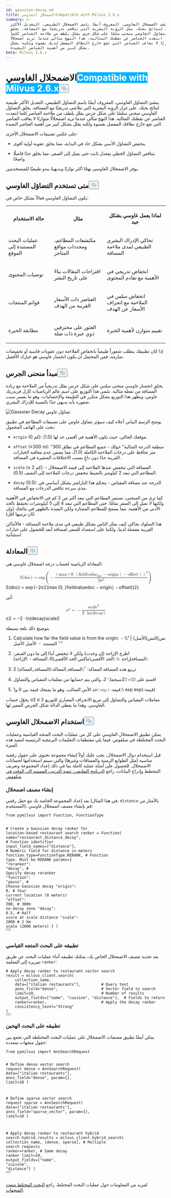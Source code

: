```yaml
---
id: gaussian-decay.md
title: الاضمحلال الغاوسيCompatible with Milvus 2.6.x
summary: >-
  ينشئ الاضمحلال الغاوسي، المعروف أيضًا باسم الاضمحلال الطبيعي، التعديل الأكثر
  طبيعية لنتائج بحثك. مثل الرؤية البشرية التي تتلاشى تدريجيًا مع المسافة، يخلق
  التضاؤل الغاوسي منحنى سلسًا على شكل جرس يقلل بلطف من ملاءمة العناصر كلما
  ابتعدت العناصر عن نقطتك المثالية. هذا النهج مثالي عندما تريد اضمحلالًا
  متوازنًا لا يعاقب العناصر التي تقع خارج النطاق المفضل لديك بقسوة ولكنه يقلل
  بشكل كبير من أهمية العناصر البعيدة.
beta: Milvus 2.6.x
---
```

<h1 id="Gaussian-Decay" class="common-anchor-header">الاضمحلال الغاوسي<span class="beta-tag" style="background-color:rgb(0, 179, 255);color:white" translate="no">Compatible with Milvus 2.6.x</span><button data-href="#Gaussian-Decay" class="anchor-icon" translate="no">
      <svg translate="no"
        aria-hidden="true"
        focusable="false"
        height="20"
        version="1.1"
        viewBox="0 0 16 16"
        width="16"
      >
        <path
          fill="#0092E4"
          fill-rule="evenodd"
          d="M4 9h1v1H4c-1.5 0-3-1.69-3-3.5S2.55 3 4 3h4c1.45 0 3 1.69 3 3.5 0 1.41-.91 2.72-2 3.25V8.59c.58-.45 1-1.27 1-2.09C10 5.22 8.98 4 8 4H4c-.98 0-2 1.22-2 2.5S3 9 4 9zm9-3h-1v1h1c1 0 2 1.22 2 2.5S13.98 12 13 12H9c-.98 0-2-1.22-2-2.5 0-.83.42-1.64 1-2.09V6.25c-1.09.53-2 1.84-2 3.25C6 11.31 7.55 13 9 13h4c1.45 0 3-1.69 3-3.5S14.5 6 13 6z"
        ></path>
      </svg>
    </button></h1><p>ينشئ التضاؤل الغاوسي، المعروف أيضًا باسم التضاؤل الطبيعي، التعديل الأكثر طبيعية لنتائج بحثك. على غرار الرؤية البشرية التي تتلاشى تدريجيًا مع المسافة، يخلق التضاؤل الغاوسي منحنى سلسًا على شكل جرس يقلل بلطف من ملاءمة العناصر كلما ابتعدت العناصر عن نقطتك المثالية. هذا النهج مثالي عندما تريد اضمحلالًا متوازنًا لا يعاقب العناصر التي تقع خارج نطاقك المفضل بقسوة ولكنه يقلل بشكل كبير من أهمية العناصر البعيدة.</p>
<p>على عكس تصنيفات الاضمحلال الأخرى:</p>
<ul>
<li><p>ينخفض التضاؤل الأسي بشكل حاد في البداية، مما يخلق عقوبة أولية أقوى</p></li>
<li><p>يتناقص التضاؤل الخطي بمعدل ثابت حتى يصل إلى الصفر، مما يخلق حدًا فاصلًا واضحًا</p></li>
</ul>
<p>يوفر الاضمحلال الغاوسي نهجًا أكثر توازنًا وبديهيةً يبدو طبيعيًا للمستخدمين.</p>
<h2 id="When-to-use-Gaussian-decay" class="common-anchor-header">متى تستخدم التضاؤل الغاوسي<button data-href="#When-to-use-Gaussian-decay" class="anchor-icon" translate="no">
      <svg translate="no"
        aria-hidden="true"
        focusable="false"
        height="20"
        version="1.1"
        viewBox="0 0 16 16"
        width="16"
      >
        <path
          fill="#0092E4"
          fill-rule="evenodd"
          d="M4 9h1v1H4c-1.5 0-3-1.69-3-3.5S2.55 3 4 3h4c1.45 0 3 1.69 3 3.5 0 1.41-.91 2.72-2 3.25V8.59c.58-.45 1-1.27 1-2.09C10 5.22 8.98 4 8 4H4c-.98 0-2 1.22-2 2.5S3 9 4 9zm9-3h-1v1h1c1 0 2 1.22 2 2.5S13.98 12 13 12H9c-.98 0-2-1.22-2-2.5 0-.83.42-1.64 1-2.09V6.25c-1.09.53-2 1.84-2 3.25C6 11.31 7.55 13 9 13h4c1.45 0 3-1.69 3-3.5S14.5 6 13 6z"
        ></path>
      </svg>
    </button></h2><p>يكون التضاؤل الغاوسي فعالاً بشكل خاص في:</p>
<table>
   <tr>
     <th><p>حالة الاستخدام</p></th>
     <th><p>مثال</p></th>
     <th><p>لماذا يعمل غاوسي بشكل جيد</p></th>
   </tr>
   <tr>
     <td><p>عمليات البحث المستندة إلى الموقع</p></td>
     <td><p>مكتشفات المطاعم، ومحددات مواقع المتاجر</p></td>
     <td><p>تحاكي الإدراك البشري الطبيعي لمدى ملاءمة المسافة</p></td>
   </tr>
   <tr>
     <td><p>توصيات المحتوى</p></td>
     <td><p>اقتراحات المقالات بناءً على تاريخ النشر</p></td>
     <td><p>انخفاض تدريجي في الأهمية مع تقادم المحتوى</p></td>
   </tr>
   <tr>
     <td><p>قوائم المنتجات</p></td>
     <td><p>العناصر ذات الأسعار القريبة من الهدف</p></td>
     <td><p>انخفاض سلس في الملاءمة مع انحراف الأسعار عن الهدف</p></td>
   </tr>
   <tr>
     <td><p>مطابقة الخبرة</p></td>
     <td><p>العثور على محترفين ذوي خبرة ذات صلة</p></td>
     <td><p>تقييم متوازن لأهمية الخبرة</p></td>
   </tr>
</table>
<p>إذا كان تطبيقك يتطلب شعوراً طبيعياً بانخفاض الملاءمة دون عقوبات قاسية أو تخفيضات صارمة، فمن المحتمل أن يكون انحسار غاوسي هو خيارك الأفضل.</p>
<h2 id="Bell-curve-principle" class="common-anchor-header">مبدأ منحنى الجرس<button data-href="#Bell-curve-principle" class="anchor-icon" translate="no">
      <svg translate="no"
        aria-hidden="true"
        focusable="false"
        height="20"
        version="1.1"
        viewBox="0 0 16 16"
        width="16"
      >
        <path
          fill="#0092E4"
          fill-rule="evenodd"
          d="M4 9h1v1H4c-1.5 0-3-1.69-3-3.5S2.55 3 4 3h4c1.45 0 3 1.69 3 3.5 0 1.41-.91 2.72-2 3.25V8.59c.58-.45 1-1.27 1-2.09C10 5.22 8.98 4 8 4H4c-.98 0-2 1.22-2 2.5S3 9 4 9zm9-3h-1v1h1c1 0 2 1.22 2 2.5S13.98 12 13 12H9c-.98 0-2-1.22-2-2.5 0-.83.42-1.64 1-2.09V6.25c-1.09.53-2 1.84-2 3.25C6 11.31 7.55 13 9 13h4c1.45 0 3-1.69 3-3.5S14.5 6 13 6z"
        ></path>
      </svg>
    </button></h2><p>يخلق انحسار غاوسي منحنى سلس على شكل جرس يقلل تدريجياً من الملاءمة مع زيادة المسافة من نقطة مثالية. سُمي هذا التوزيع على اسم عالم الرياضيات كارل فريدريك غاوس، ويظهر هذا التوزيع بشكل متكرر في الطبيعة والإحصائيات، وهو ما يفسر سبب شعوره بأنه بديهي جدًا بالنسبة للإدراك البشري.</p>
<p>
  
   <span class="img-wrapper"> <img translate="no" src="/docs/v2.6.x/assets/gaussian-decay.png" alt="Gaussian Decay" class="doc-image" id="gaussian-decay" />
   </span> <span class="img-wrapper"> <span>تضاؤل غاوس</span> </span></p>
<p>يوضح الرسم البياني أعلاه كيف سيؤثر تضاؤل غاوس على تصنيفات المطاعم في تطبيق بحث على الهاتف المحمول:</p>
<ul>
<li><p><code translate="no">origin</code> (0 كم): موقعك الحالي، حيث تكون الأهمية في أقصى حد لها (1.0).</p></li>
<li><p><code translate="no">offset</code> (±300 m): "منطقة الدرجة المثالية" حولك - جميع المطاعم في نطاق 300 متر تحافظ على درجات الملاءمة الكاملة (1.0)، مما يضمن عدم معاقبة الخيارات القريبة جدًا دون داعٍ بسبب الاختلافات الصغيرة في المسافة.</p></li>
<li><p><code translate="no">scale</code> (± 2 كم): المسافة التي تنخفض عندها الملاءمة إلى قيمة الاضمحلال - المطاعم التي تبعد 2 كيلومتر بالضبط تنخفض درجات الملاءمة إلى النصف (0.5).</p></li>
<li><p><code translate="no">decay</code> (0.5): الدرجة عند مسافة المقياس - يتحكم هذا البارامتر بشكل أساسي في مدى سرعة تناقص الدرجات مع المسافة.</p></li>
</ul>
<p>كما ترى من المنحنى، تستمر المطاعم التي تبعد أكثر من 2 كم في الانخفاض في الأهمية ولكنها لا تصل إلى الصفر تمامًا. حتى المطاعم التي تبعد 4 إلى 5 كيلومترات تحتفظ بالحد الأدنى من الأهمية، مما يسمح للمطاعم الممتازة ولكن البعيدة بالظهور في نتائجك (وإن كان ترتيبها أقل).</p>
<p>هذا السلوك يحاكي كيف يفكر الناس بشكل طبيعي في مدى ملاءمة المسافة - فالأماكن القريبة مفضلة لدينا، ولكننا على استعداد للسفر لمسافة أبعد للحصول على خيارات استثنائية.</p>
<h2 id="Formula" class="common-anchor-header">المعادلة<button data-href="#Formula" class="anchor-icon" translate="no">
      <svg translate="no"
        aria-hidden="true"
        focusable="false"
        height="20"
        version="1.1"
        viewBox="0 0 16 16"
        width="16"
      >
        <path
          fill="#0092E4"
          fill-rule="evenodd"
          d="M4 9h1v1H4c-1.5 0-3-1.69-3-3.5S2.55 3 4 3h4c1.45 0 3 1.69 3 3.5 0 1.41-.91 2.72-2 3.25V8.59c.58-.45 1-1.27 1-2.09C10 5.22 8.98 4 8 4H4c-.98 0-2 1.22-2 2.5S3 9 4 9zm9-3h-1v1h1c1 0 2 1.22 2 2.5S13.98 12 13 12H9c-.98 0-2-1.22-2-2.5 0-.83.42-1.64 1-2.09V6.25c-1.09.53-2 1.84-2 3.25C6 11.31 7.55 13 9 13h4c1.45 0 3-1.69 3-3.5S14.5 6 13 6z"
        ></path>
      </svg>
    </button></h2><p>المعادلة الرياضية لحساب درجة اضمحلال غاوسي هي:</p>
<p><span class="katex-display" translate="no"><span class="katex"><span class="katex-mathml"><math xmlns="http://www.w3.org/1998/Math/MathML" display="block"><semantics><mrow><mi>S</mi><mo stretchy="false">(</mo><mtext>doc</mtext><mo stretchy="false">)</mo><mo>=</mo><mi>exp</mi><mo>⁡</mo><mrow><mo fence="true">(</mo><mo>−</mo><mfrac><msup><mrow><mo fence="true">(</mo><mi>max</mi><mo>⁡</mo><mrow><mo fence="true">(</mo><mn>0</mn><mo separator="true">,</mo><mrow><mo fence="true">∣</mo><msub><mtext>fieldvalue</mtext><mtext>doc</mtext></msub><mo>−</mo><mtext>origin</mtext><mo fence="true">∣</mo></mrow><mo>−</mo><mtext>offset</mtext><mo fence="true">)</mo></mrow><mo fence="true">)</mo></mrow><mn>2</mn></msup><mrow><mn>2</mn><msup><mi>σ</mi><mn>2</mn></msup></mrow></mfrac><mo fence="true">)</mo></mrow></mrow><annotation encoding="application/x-tex">S(\text{doc}) = \exp\left( -\frac{\left( \max\left(0, \left|\text{fieldvalue}_{\text{doc}} - \text{origin}\right| - \text{offset} \right) \right)^2}{2\sigma^2} \right)</annotation></semantics></math></span><span class="katex-html" aria-hidden="true"><span class="base"><span class="strut" style="height:1em;vertical-align:-0.25em;"></span><span class="mord mathnormal" style="margin-right:0.05764em;">S</span><span class="mopen">(</span><span class="mord text"><span class="mord">doc</span></span><span class="mclose">)</span><span class="mspace" style="margin-right:0.2778em;"></span><span class="mrel">=</span><span class="mspace" style="margin-right:0.2778em;"></span></span><span class="base"><span class="strut" style="height:3em;vertical-align:-1.25em;"></span><span class="mop">exp</span><span class="mspace" style="margin-right:0.1667em;"></span><span class="minner"><span class="mopen delimcenter" style="top:0em;"><span class="delimsizing size4">(</span></span><span class="mord">−</span><span class="mord"><span class="mopen nulldelimiter"></span><span class="mfrac"><span class="vlist-t vlist-t2"><span class="vlist-r"><span class="vlist" style="height:1.631em;"><span style="top:-2.314em;"><span class="pstrut" style="height:3em;"></span><span class="mord"><span class="mord">2</span><span class="mord"><span class="mord mathnormal" style="margin-right:0.03588em;">σ</span><span class="msupsub"><span class="vlist-t"><span class="vlist-r"><span class="vlist" style="height:0.7401em;"><span style="top:-2.989em;margin-right:0.05em;"><span class="pstrut" style="height:2.7em;"></span><span class="sizing reset-size6 size3 mtight"><span class="mord mtight">2</span></span></span></span></span></span></span></span></span></span><span style="top:-3.23em;"><span class="pstrut" style="height:3em;"></span><span class="frac-line" style="border-bottom-width:0.04em;"></span></span><span style="top:-3.677em;"><span class="pstrut" style="height:3em;"></span><span class="mord"><span class="minner"><span class="minner"><span class="mopen delimcenter" style="top:0em;">(</span><span class="mop">max</span><span class="mspace" style="margin-right:0.1667em;"></span><span class="minner"><span class="mopen delimcenter" style="top:0em;">(</span><span class="mord">0</span><span class="mpunct">,</span><span class="mspace" style="margin-right:0.1667em;"></span><span class="minner"><span class="mopen delimcenter" style="top:0em;">∣</span><span class="mord"><span class="mord text"><span class="mord">fieldvalue</span></span><span class="msupsub"><span class="vlist-t vlist-t2"><span class="vlist-r"><span class="vlist" style="height:0.3361em;"><span style="top:-2.55em;margin-right:0.05em;"><span class="pstrut" style="height:2.7em;"></span><span class="sizing reset-size6 size3 mtight"><span class="mord mtight"><span class="mord text mtight"><span class="mord mtight">doc</span></span></span></span></span></span><span class="vlist-s">​</span></span><span class="vlist-r"><span class="vlist" style="height:0.15em;"><span></span></span></span></span></span></span><span class="mspace" style="margin-right:0.2222em;"></span><span class="mbin">−</span><span class="mspace" style="margin-right:0.2222em;"></span><span class="mord text"><span class="mord">origin</span></span><span class="mclose delimcenter" style="top:0em;">∣</span></span><span class="mspace" style="margin-right:0.2222em;"></span><span class="mbin">−</span><span class="mspace" style="margin-right:0.2222em;"></span><span class="mord text"><span class="mord">offset</span></span><span class="mclose delimcenter" style="top:0em;">)</span></span><span class="mclose delimcenter" style="top:0em;">)</span></span><span class="msupsub"><span class="vlist-t"><span class="vlist-r"><span class="vlist" style="height:0.954em;"><span style="top:-3.2029em;margin-right:0.05em;"><span class="pstrut" style="height:2.7em;"></span><span class="sizing reset-size6 size3 mtight"><span class="mord mtight">2</span></span></span></span></span></span></span></span></span></span></span><span class="vlist-s">​</span></span><span class="vlist-r"><span class="vlist" style="height:0.686em;"><span></span></span></span></span></span><span class="mclose nulldelimiter"></span></span><span class="mclose delimcenter" style="top:0em;"><span class="delimsizing size4">)</span></span></span></span></span></span></span></p>
<p>أين:</p>
<p><span class="katex-display" translate="no"><span class="katex"><span class="katex-mathml"><math xmlns="http://www.w3.org/1998/Math/MathML" display="block"><semantics><mrow><msup><mi>σ</mi><mn>2</mn></msup><mo>=</mo><mo>−</mo><mfrac><msup><mtext>scale</mtext><mn>2</mn></msup><mrow><mn>2</mn><mo>⋅</mo><mi>ln</mi><mo>⁡</mo><mo stretchy="false">(</mo><mtext>decay</mtext><mo stretchy="false">)</mo></mrow></mfrac></mrow><annotation encoding="application/x-tex">\sigma^2 = -\frac{\text{scale}^2}{2 \cdot \ln(\text{decay})}</annotation></semantics></math></span><span class="katex-html" aria-hidden="true"><span class="base"><span class="strut" style="height:0.8641em;"></span><span class="mord"><span class="mord mathnormal" style="margin-right:0.03588em;">σ</span><span class="msupsub"><span class="vlist-t"><span class="vlist-r"><span class="vlist" style="height:0.8641em;"><span style="top:-3.113em;margin-right:0.05em;"><span class="pstrut" style="height:2.7em;"></span><span class="sizing reset-size6 size3 mtight"><span class="mord mtight">2</span></span></span></span></span></span></span></span><span class="mspace" style="margin-right:0.2778em;"></span><span class="mrel">=</span><span class="mspace" style="margin-right:0.2778em;"></span></span><span class="base"><span class="strut" style="height:2.5114em;vertical-align:-0.936em;"></span><span class="mord">−</span><span class="mord"><span class="mopen nulldelimiter"></span><span class="mfrac"><span class="vlist-t vlist-t2"><span class="vlist-r"><span class="vlist" style="height:1.5754em;"><span style="top:-2.314em;"><span class="pstrut" style="height:3em;"></span><span class="mord"><span class="mord">2</span><span class="mspace" style="margin-right:0.2222em;"></span><span class="mbin">⋅</span><span class="mspace" style="margin-right:0.2222em;"></span><span class="mop">ln</span><span class="mopen">(</span><span class="mord text"><span class="mord">decay</span></span><span class="mclose">)</span></span></span><span style="top:-3.23em;"><span class="pstrut" style="height:3em;"></span><span class="frac-line" style="border-bottom-width:0.04em;"></span></span><span style="top:-3.677em;"><span class="pstrut" style="height:3em;"></span><span class="mord"><span class="mord"><span class="mord text"><span class="mord">scale</span></span><span class="msupsub"><span class="vlist-t"><span class="vlist-r"><span class="vlist" style="height:0.8984em;"><span style="top:-3.1473em;margin-right:0.05em;"><span class="pstrut" style="height:2.7em;"></span><span class="sizing reset-size6 size3 mtight"><span class="mord mtight">2</span></span></span></span></span></span></span></span></span></span></span><span class="vlist-s">​</span></span><span class="vlist-r"><span class="vlist" style="height:0.936em;"><span></span></span></span></span></span><span class="mclose nulldelimiter"></span></span></span></span></span></span></p>
<p>بتوضيح ذلك بلغة بسيطة</p>
<ol>
<li><p>Calculate how far the field value is from the origin: <span class="katex"><span class="katex-mathml"><math xmlns="http://www.w3.org/1998/Math/MathML"><semantics><annotation encoding="application/x-tex"> ∣fieldvaluedoc−origin∣|\text{fieldvalue}_{\text{doc}}</annotation></semantics></math></span> - \\نص<span class="katex-html" aria-hidden="true"><span class="base"><span class="mord">{ا</span></span><span class="base"><span class="mord text"><span class="mord">لنص{الأصل} |</span></span></span></span></span><span class="strut" style="height:1em;vertical-align:-0.25em;"></span><span class="base"><span class="mord text"><span class="mord"></span></span></span> <span class="katex"><span class="katex-html" aria-hidden="true"><span class="base"><span class="mord text"><span class="mord"> ¹ ¹ ¹</span></span></span></span></span><span class="pstrut" style="height:2.7em;"></span><span class="base"><span class="mord text"><span class="mord"></span></span></span> <span class="katex"><span class="katex-html" aria-hidden="true"><span class="base"><span class="mord text"><span class="mord">الم</span></span><span class="mord">ستند</span></span></span></span><span class="vlist-r"><span class="vlist" style="height:0.15em;"><span></span></span></span><span class="base"><span class="mord"></span></span> <span class="katex"><span class="katex-html" aria-hidden="true"><span class="base"><span class="mord"> </span></span></span></span><span class="mspace" style="margin-right:0.2222em;"></span><span class="base"><span class="mord text"><span class="mord"> </span></span></span> <span class="katex"><span class="katex-html" aria-hidden="true"><span class="base"><span class="mord text"><span class="mord">-</span></span></span></span></span><span class="mspace" style="margin-right:0.2222em;"></span><span class="base"><span class="mord text"><span class="mord"></span></span></span> <span class="katex"><span class="katex-html" aria-hidden="true"><span class="base"><span class="mbin"> </span></span></span></span><span class="strut" style="height:1em;vertical-align:-0.25em;"></span> <span class="katex"><span class="katex-html" aria-hidden="true"><span class="base"><span class="mbin">الأصل الأصل</span></span></span></span></p></li>
<li><p>اطرح الإزاحة (إن وجدت) ولكن لا تنخفض أبدًا إلى ما دون الصفر: <span class="katex"><span class="katex-mathml"><math xmlns="http://www.w3.org/1998/Math/MathML"><semantics><mrow><mi>الحد الأقصى</mi><mo stretchy="false">(</mo><mo separator="true">0،</mo><mtext>إزاحة</mtext><mtext>المسافة</mtext><mo stretchy="false">)</mo></mrow></semantics></math></span></span>\ماكس <span class="katex"><span class="katex-mathml"><math xmlns="http://www.w3.org/1998/Math/MathML"><semantics><annotation encoding="application/x-tex">(0، \نص{المسافة} - \نص{إزاحة})</annotation></semantics></math></span><span class="katex-html" aria-hidden="true"><span class="base"><span class="strut" style="height:1em;vertical-align:-0.25em;"></span><span class="mop">الحد الأقصى</span><span class="mopen">(</span><span class="mpunct">0،</span><span class="mspace" style="margin-right:0.1667em;"></span><span class="mord text"><span class="mord">المسافة</span></span><span class="mspace" style="margin-right:0.2222em;"></span><span class="mbin">-</span></span></span></span><span class="mspace" style="margin-right:0.2222em;"></span> <span class="katex"><span class="katex-html" aria-hidden="true"><span class="base"><span class="strut" style="height:1em;vertical-align:-0.25em;"></span><span class="mord text"><span class="mord">الإزاحة</span></span><span class="mclose">)</span></span></span></span></p></li>
<li><p>تربيع هذه المسافة المعدّلة: <span class="katex"><span class="katex-mathml"><math xmlns="http://www.w3.org/1998/Math/MathML"><semantics><mrow><mo stretchy="false">(</mo><mtext>المسافة_المعدّلة</mtext><msup><mo stretchy="false">)</mo><mn>2</mn></msup></mrow><annotation encoding="application/x-tex">(\\نص \{المسافة_المعدّلة})^2</annotation></semantics></math></span><span class="katex-html" aria-hidden="true"><span class="base"><span class="strut" style="height:1.1241em;vertical-align:-0.31em;"></span><span class="mord text"><span class="mord">(المسافة_المعدّلة</span></span><span class="mclose"><span class="mclose">)</span></span></span></span></span><span class="pstrut" style="height:2.7em;"></span> 2</p></li>
<li><p>اقسم على <span class="katex"><span class="katex-mathml"><math xmlns="http://www.w3.org/1998/Math/MathML"><semantics><mrow><mn>2 σ22</mn></mrow><annotation encoding="application/x-tex">\سيجما</annotation><mrow><mn>^2</mn></mrow></semantics></math></span><span class="katex-html" aria-hidden="true"><span class="base"><span class="strut" style="height:0.8141em;"></span><span class="mord"><span class="mord mathnormal" style="margin-right:0.03588em;">2</span></span></span></span><span class="katex-mathml"><math xmlns="http://www.w3.org/1998/Math/MathML"><semantics><mrow><mn>\سيجما</mn></mrow></semantics></math></span><span class="katex-html" aria-hidden="true"><span class="base"><span class="mord"><span class="msupsub"><span class="vlist-t"><span class="vlist-r"><span class="vlist" style="height:0.8141em;"><span style="top:-3.063em;margin-right:0.05em;"><span class="pstrut" style="height:2.7em;"></span></span></span></span></span></span></span></span></span></span> 2، والتي يتم حسابها من معلمات المقياس والتضاؤل</p></li>
<li><p>خذ الأس السالب، وهو ما يمنحك قيمة بين 0 و1: <span class="katex"><span class="katex-mathml"><math xmlns="http://www.w3.org/1998/Math/MathML"><semantics><mrow><mi>exp</mi><mo>(</mo><mtext>-قيمة</mtext><mo stretchy="false">)</mo></mrow></semantics></math></span></span>\ exp <span class="katex"><span class="katex-mathml"><math xmlns="http://www.w3.org/1998/Math/MathML"><semantics><annotation encoding="application/x-tex">(-\نص{قيمة})</annotation></semantics></math></span><span class="katex-html" aria-hidden="true"><span class="base"><span class="strut" style="height:1em;vertical-align:-0.25em;"></span><span class="mop">exp</span><span class="mord">(</span><span class="mord text"><span class="mord">-قيمة</span></span><span class="mclose">)</span></span></span></span></p></li>
</ol>
<p>يحوّل حساب σ2 <span class="katex"><span class="katex-mathml"><math xmlns="http://www.w3.org/1998/Math/MathML"><semantics><annotation encoding="application/x-tex">\سيغما^{2}</annotation></semantics></math></span><span class="katex-html" aria-hidden="true"><span class="base"><span class="strut" style="height:0.8141em;"></span><span class="mord"><span class="mord mathnormal" style="margin-right:0.03588em;">σ</span></span></span></span></span><span class="pstrut" style="height:2.7em;"></span> 2 معاملات المقياس والتضاؤل إلى مربع الانحراف المعياري للتوزيع الغاوسي. وهذا ما يعطي الدالة شكل الجرس المميز لها.</p>
<h2 id="Use-Gaussian-decay" class="common-anchor-header">استخدام الاضمحلال الغاوسي<button data-href="#Use-Gaussian-decay" class="anchor-icon" translate="no">
      <svg translate="no"
        aria-hidden="true"
        focusable="false"
        height="20"
        version="1.1"
        viewBox="0 0 16 16"
        width="16"
      >
        <path
          fill="#0092E4"
          fill-rule="evenodd"
          d="M4 9h1v1H4c-1.5 0-3-1.69-3-3.5S2.55 3 4 3h4c1.45 0 3 1.69 3 3.5 0 1.41-.91 2.72-2 3.25V8.59c.58-.45 1-1.27 1-2.09C10 5.22 8.98 4 8 4H4c-.98 0-2 1.22-2 2.5S3 9 4 9zm9-3h-1v1h1c1 0 2 1.22 2 2.5S13.98 12 13 12H9c-.98 0-2-1.22-2-2.5 0-.83.42-1.64 1-2.09V6.25c-1.09.53-2 1.84-2 3.25C6 11.31 7.55 13 9 13h4c1.45 0 3-1.69 3-3.5S14.5 6 13 6z"
        ></path>
      </svg>
    </button></h2><p>يمكن تطبيق الاضمحلال الغاوسي على كل من عمليات البحث المتجه القياسية وعمليات البحث المختلطة في ميلفوس. فيما يلي مقتطفات التعليمات البرمجية الرئيسية لتنفيذ هذه الميزة.</p>
<div class="alert note">
<p>قبل استخدام دوال الاضمحلال، يجب عليك أولاً إنشاء مجموعة تحتوي على حقول رقمية مناسبة (مثل الطوابع الزمنية والمسافات وغيرها) والتي سيتم استخدامها لحسابات الاضمحلال. للحصول على أمثلة عملية كاملة بما في ذلك إعداد المجموعة وتعريف المخطط وإدراج البيانات، راجع <a href="/docs/ar/tutorial-implement-a-time-based-ranking-in-milvus.md">البرنامج التعليمي: تنفيذ الترتيب المستند إلى الوقت في ميلفوس</a>.</p>
</div>
<h3 id="Create-a-decay-ranker" class="common-anchor-header">إنشاء مصنف اضمحلال</h3><p>بعد إعداد المجموعة الخاصة بك مع حقل رقمي (في هذا المثال، <code translate="no">distance</code> بالأمتار من المستخدم)، قم بإنشاء مصنف اضمحلال غاوسي:</p>
<pre><code translate="no" class="language-python"><span class="hljs-keyword">from</span> pymilvus <span class="hljs-keyword">import</span> Function, FunctionType

<span class="hljs-comment"># Create a Gaussian decay ranker for location-based restaurant search</span>
ranker = Function(
    name=<span class="hljs-string">&quot;restaurant_distance_decay&quot;</span>,     <span class="hljs-comment"># Function identifier</span>
    input_field_names=[<span class="hljs-string">&quot;distance&quot;</span>],       <span class="hljs-comment"># Numeric field for distance in meters</span>
    function_type=FunctionType.RERANK,    <span class="hljs-comment"># Function type. Must be RERANK</span>
    params={
        <span class="hljs-string">&quot;reranker&quot;</span>: <span class="hljs-string">&quot;decay&quot;</span>,              <span class="hljs-comment"># Specify decay reranker</span>
        <span class="hljs-string">&quot;function&quot;</span>: <span class="hljs-string">&quot;gauss&quot;</span>,              <span class="hljs-comment"># Choose Gaussian decay</span>
        <span class="hljs-string">&quot;origin&quot;</span>: <span class="hljs-number">0</span>,                      <span class="hljs-comment"># Your current location (0 meters)</span>
        <span class="hljs-string">&quot;offset&quot;</span>: <span class="hljs-number">300</span>,                    <span class="hljs-comment"># 300m no-decay zone</span>
        <span class="hljs-string">&quot;decay&quot;</span>: <span class="hljs-number">0.5</span>,                     <span class="hljs-comment"># Half score at scale distance</span>
        <span class="hljs-string">&quot;scale&quot;</span>: <span class="hljs-number">2000</span>                     <span class="hljs-comment"># 2 km scale (2000 meters)</span>
    }
)
<button class="copy-code-btn"></button></code></pre>
<h3 id="Apply-to-standard-vector-search" class="common-anchor-header">تطبيقه على البحث المتجه القياسي</h3><p>بعد تحديد مصنف الاضمحلال الخاص بك، يمكنك تطبيقه أثناء عمليات البحث عن طريق تمريره إلى المعلمة <code translate="no">ranker</code>:</p>
<pre><code translate="no" class="language-python"><span class="hljs-comment"># Apply decay ranker to restaurant vector search</span>
result = milvus_client.search(
    collection_name,
    data=[<span class="hljs-string">&quot;italian restaurants&quot;</span>],         <span class="hljs-comment"># Query text</span>
    anns_field=<span class="hljs-string">&quot;dense&quot;</span>,                   <span class="hljs-comment"># Vector field to search</span>
    limit=<span class="hljs-number">10</span>,                             <span class="hljs-comment"># Number of results</span>
    output_fields=[<span class="hljs-string">&quot;name&quot;</span>, <span class="hljs-string">&quot;cuisine&quot;</span>, <span class="hljs-string">&quot;distance&quot;</span>],  <span class="hljs-comment"># Fields to return</span>
<span class="highlighted-wrapper-line">    ranker=ranker,                        <span class="hljs-comment"># Apply the decay ranker</span></span>
    consistency_level=<span class="hljs-string">&quot;Strong&quot;</span>
)
<button class="copy-code-btn"></button></code></pre>
<h3 id="Apply-to-hybrid-search" class="common-anchor-header">تطبيقه على البحث الهجين</h3><p>يمكن أيضًا تطبيق مصنفات الاضمحلال على عمليات البحث المختلطة التي تجمع بين حقول متجهات متعددة:</p>
<pre><code translate="no" class="language-python"><span class="hljs-keyword">from</span> pymilvus <span class="hljs-keyword">import</span> AnnSearchRequest

<span class="hljs-comment"># Define dense vector search request</span>
dense = AnnSearchRequest(
    data=[<span class="hljs-string">&quot;italian restaurants&quot;</span>],
    anns_field=<span class="hljs-string">&quot;dense&quot;</span>,
    param={},
    limit=<span class="hljs-number">10</span>
)

<span class="hljs-comment"># Define sparse vector search request</span>
sparse = AnnSearchRequest(
    data=[<span class="hljs-string">&quot;italian restaurants&quot;</span>],
    anns_field=<span class="hljs-string">&quot;sparse_vector&quot;</span>,
    param={},
    limit=<span class="hljs-number">10</span>
)

<span class="hljs-comment"># Apply decay ranker to restaurant hybrid search</span>
hybrid_results = milvus_client.hybrid_search(
    collection_name,
    [dense, sparse],                      <span class="hljs-comment"># Multiple search requests</span>
<span class="highlighted-wrapper-line">    ranker=ranker,                        <span class="hljs-comment"># Same decay ranker</span></span>
    limit=<span class="hljs-number">10</span>,
    output_fields=[<span class="hljs-string">&quot;name&quot;</span>, <span class="hljs-string">&quot;cuisine&quot;</span>, <span class="hljs-string">&quot;distance&quot;</span>]
)
<button class="copy-code-btn"></button></code></pre>
<p>لمزيد من المعلومات حول عمليات البحث المختلط، راجع <a href="/docs/ar/multi-vector-search.md">البحث المختلط متعدد المتجهات</a>.</p>
